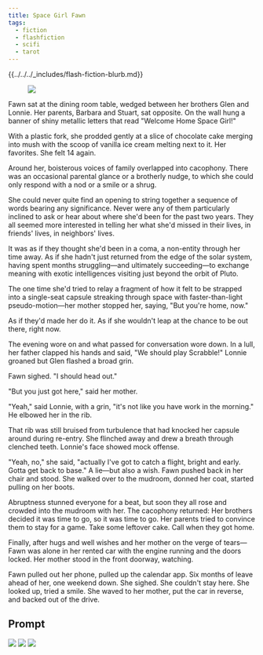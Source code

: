 ```yaml
---
title: Space Girl Fawn
tags:
  - fiction
  - flashfiction
  - scifi
  - tarot
---
```


{{../../../_includes/flash-fiction-blurb.md}}

<!--more-->

<figure class="wide"><img src="./cover.png" /></figure>

Fawn sat at the dining room table, wedged between her brothers Glen and Lonnie. Her parents, Barbara and Stuart, sat opposite. On the wall hung a banner of shiny metallic letters that read "Welcome Home Space Girl!"

With a plastic fork, she prodded gently at a slice of chocolate cake merging into mush with the scoop of vanilla ice cream melting next to it. Her favorites. She felt 14 again.

Around her, boisterous voices of family overlapped into cacophony. There was an occasional parental glance or a brotherly nudge, to which she could only respond with a nod or a smile or a shrug. 

She could never quite find an opening to string together a sequence of words bearing any significance. Never were any of them particularly inclined to ask or hear about where she'd been for the past two years. They all seemed more interested in telling her what she'd missed in their lives, in friends' lives, in neighbors' lives.

It was as if they thought she'd been in a coma, a non-entity through her time away. As if she hadn't just returned from the edge of the solar system, having spent months struggling—and ultimately succeeding—to exchange meaning with exotic intelligences visiting just beyond the orbit of Pluto.

The one time she'd tried to relay a fragment of how it felt to be strapped into a single-seat capsule streaking through space with faster-than-light pseudo-motion—her mother stopped her, saying, "But you're home, now."

As if they'd made her do it. As if she wouldn't leap at the chance to be out there, right now.

The evening wore on and what passed for conversation wore down. In a lull, her father clapped his hands and said, "We should play Scrabble!" Lonnie groaned but Glen flashed a broad grin.

Fawn sighed. "I should head out."

"But you just got here," said her mother.

"Yeah," said Lonnie, with a grin, "it's not like you have work in the morning." He elbowed her in the rib.

That rib was still bruised from turbulence that had knocked her capsule around during re-entry. She flinched away and drew a breath through clenched teeth. Lonnie's face showed mock offense.

"Yeah, no," she said, "actually I've got to catch a flight, bright and early. Gotta get back to base." A lie—but also a wish. Fawn pushed back in her chair and stood. She walked over to the mudroom, donned her coat, started pulling on her boots.

Abruptness stunned everyone for a beat, but soon they all rose and crowded into the mudroom with her. The cacophony returned: Her brothers decided it was time to go, so it was time to go. Her parents tried to convince them to stay for a game. Take some leftover cake. Call when they got home.

Finally, after hugs and well wishes and her mother on the verge of tears—Fawn was alone in her rented car with the engine running and the doors locked. Her mother stood in the front doorway, watching.

Fawn pulled out her phone, pulled up the calendar app. Six months of leave ahead of her, one weekend down. She sighed. She couldn't stay here. She looked up, tried a smile. She waved to her mother, put the car in reverse, and backed out of the drive.

## Prompt

![](52672739-329D-49B1-990B-188C415317E8.png)
![](6123ADF6-A51B-4050-80A1-15CE90F89151.png)
![](408098F8-5657-4328-B1F0-6008C4E8028A.png)
